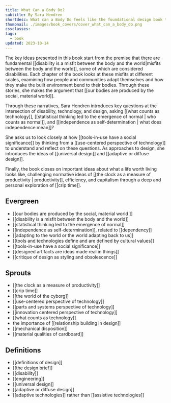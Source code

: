 ```yaml
---
title: What Can a Body Do?
subtitle: By Sara Hendren
shortdesc: What can a Body Do feels like the foundational design book that I wished I had when I started my career.
thumbnail: ./images/book_covers/cover_what_can_a_body_do.png
cssclasses: 
tags:
  - book
updated: 2023-10-14
---
```


The key ideas presented in this book start from the premise that there are fundamental [[disability is a misfit between the body and the world|misfits between the body and the world]], some of which are considered disabilities. Each chapter of the book looks at these misfits at different scales, examining how people and communities adapt themselves and how they make the built environment bend to their bodies. Through these stories, she makes the argument that [[our bodies are produced by the social, material world]].

Through these narratives, Sara Hendren introduces key questions at the intersection of disability, technology, and design, asking [[what counts as technology]], [[statistical thinking led to the emergence of normal | who counts as normal]], and [[independence as self-determination | what does independence mean]]? 

She asks us to look closely at how [[tools-in-use have a social significance]] by thinking from a [[use-centered perspective of technology]] to understand and reflect on these questions. As approaches to design, she introduces the ideas of [[universal design]] and [[adaptive or diffuse design]].

Finally, the book closes on important ideas about what a life worth living looks like, challenging normative ideas of [[the clock as a measure of productivity | productivity]], efficiency, and capitalism through a deep and personal exploration of [[crip time]].

##  Evergreen
- [[our bodies are produced by the social, material world ]]
- [[disability is a misfit between the body and the world]]
- [[statistical thinking led to the emergence of normal]]
- [[independence as self-determination]], related to [[dependency]]
- [[adapting to the world or the world adapting back to us]]
- [[tools and technologies define and are defined by cultural values]]
- [[tools-in-use have a social significance]]
- [[designed artifacts are ideas made real in things]]
- [[critique of design as styling and obsolescence]]

## Sprouts
- [[the clock as a measure of productivity]]
- [[crip time]]
- [[the world of the cyborg]]
- [[use-centered perspective of technology]]
- [[parts and systems perspective of technology]]
- [[innovation centered perspective of technology]]
- [[what counts as technology]]
- the importance of [[relationship building in design]]
- [[mechanical disposition]]
- [[material qualities of cardboard]]

## Definitions
- [[definitions of design]]
- [[the design brief]]
- [[disability]]
- [[engineering]]
- [[universal design]]
- [[adaptive or diffuse design]]
- [[adaptive technologies]] rather than [[assistive technologies]]

